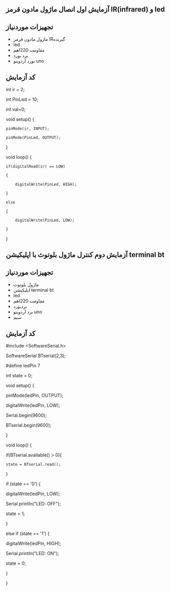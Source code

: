 ## آزمایش اول انصال ماژول مادون قرمز IR(infrared) و led
## تجهیزات موردنیاز
* ماژول مادون قرمز IRگیرنده
* led
* مقاومت 220اهم
* برد بورد
* بورد آردوینو uno
##  کد آزمایش
int ir = 2;

int PinLed = 10;

int val=0;
  
void setup()
{
 
    pinMode(ir, INPUT);
 
    pinMode(PinLed, OUTPUT);
 
}
 
void loop()
{
 
    if(digitalRead(ir) == LOW)
 
    {

        digitalWrite(PinLed, HIGH);

    }

    else

    {

        digitalWrite(PinLed, LOW);

    }

}
## آزمایش دوم کنترل ماژول بلوتوث با اپلیکیشن terminal bt
## تجهیزات موردنیاز
* ماژول بلوتوث
* اپلیکیشن terminal bt
* led
* مقاومت 220اهم
* بردبورد
* برد آردوینو  uno
* سیم
## کد آزمایش
#include <SoftwareSerial.h>

SoftwareSerial BTserial(2,3);

#define ledPin 7

int state = 0;

void setup() {

  pinMode(ledPin, OUTPUT);

  digitalWrite(ledPin, LOW);

Serial.begin(9600);

  BTserial.begin(9600); 
  
}

void loop() {

  if(BTserial.available() > 0){ 

    state = BTserial.read(); 

 }

 if (state == '0') {

  digitalWrite(ledPin, LOW); 

  Serial.println("LED: OFF"); 

  state = 1;

 }

 else if (state == '1') {

  digitalWrite(ledPin, HIGH);

  Serial.println("LED: ON");

  state = 0;

 } 

}
